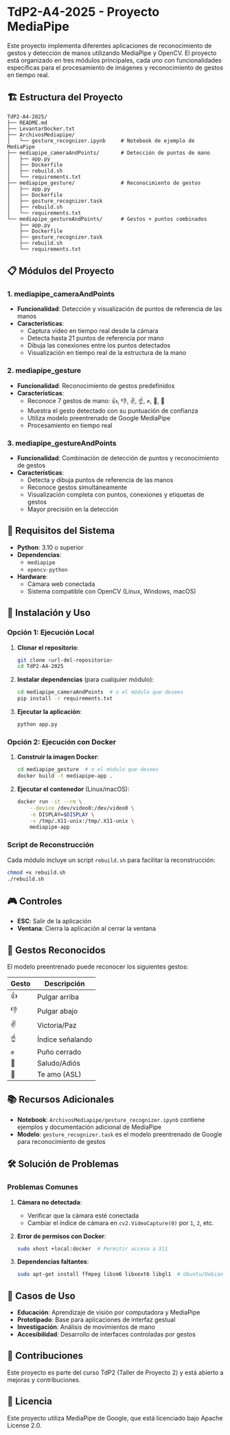 # TdP2-A4-2025 - Proyecto MediaPipe

Este proyecto implementa diferentes aplicaciones de reconocimiento de gestos y detección de manos utilizando MediaPipe y OpenCV. El proyecto está organizado en tres módulos principales, cada uno con funcionalidades específicas para el procesamiento de imágenes y reconocimiento de gestos en tiempo real.

## 🏗️ Estructura del Proyecto

```
TdP2-A4-2025/
├── README.md
├── LevantarDocker.txt
├── ArchivosMediapipe/
│   └── gesture_recognizer.ipynb     # Notebook de ejemplo de MediaPipe
├── mediapipe_cameraAndPoints/       # Detección de puntos de mano
│   ├── app.py
│   ├── Dockerfile
│   ├── rebuild.sh
│   └── requirements.txt
├── mediapipe_gesture/               # Reconocimiento de gestos
│   ├── app.py
│   ├── Dockerfile
│   ├── gesture_recognizer.task
│   ├── rebuild.sh
│   └── requirements.txt
└── mediapipe_gestureAndPoints/      # Gestos + puntos combinados
    ├── app.py
    ├── Dockerfile
    ├── gesture_recognizer.task
    ├── rebuild.sh
    └── requirements.txt
```

## 📋 Módulos del Proyecto

### 1. **mediapipe_cameraAndPoints**
- **Funcionalidad**: Detección y visualización de puntos de referencia de las manos
- **Características**:
  - Captura video en tiempo real desde la cámara
  - Detecta hasta 21 puntos de referencia por mano
  - Dibuja las conexiones entre los puntos detectados
  - Visualización en tiempo real de la estructura de la mano

### 2. **mediapipe_gesture**
- **Funcionalidad**: Reconocimiento de gestos predefinidos
- **Características**:
  - Reconoce 7 gestos de mano: 👍, 👎, ✌️, ☝️, ✊, 👋, 🤟
  - Muestra el gesto detectado con su puntuación de confianza
  - Utiliza modelo preentrenado de Google MediaPipe
  - Procesamiento en tiempo real

### 3. **mediapipe_gestureAndPoints**
- **Funcionalidad**: Combinación de detección de puntos y reconocimiento de gestos
- **Características**:
  - Detecta y dibuja puntos de referencia de las manos
  - Reconoce gestos simultáneamente
  - Visualización completa con puntos, conexiones y etiquetas de gestos
  - Mayor precisión en la detección

## 🔧 Requisitos del Sistema

- **Python**: 3.10 o superior
- **Dependencias**:
  - `mediapipe`
  - `opencv-python`
- **Hardware**:
  - Cámara web conectada
  - Sistema compatible con OpenCV (Linux, Windows, macOS)

## 🚀 Instalación y Uso

### Opción 1: Ejecución Local

1. **Clonar el repositorio**:
   ```bash
   git clone <url-del-repositorio>
   cd TdP2-A4-2025
   ```

2. **Instalar dependencias** (para cualquier módulo):
   ```bash
   cd mediapipe_cameraAndPoints  # o el módulo que desees
   pip install -r requirements.txt
   ```

3. **Ejecutar la aplicación**:
   ```bash
   python app.py
   ```

### Opción 2: Ejecución con Docker

1. **Construir la imagen Docker**:
   ```bash
   cd mediapipe_gesture  # o el módulo que desees
   docker build -t mediapipe-app .
   ```

2. **Ejecutar el contenedor** (Linux/macOS):
   ```bash
   docker run -it --rm \
       --device /dev/video0:/dev/video0 \
       -e DISPLAY=$DISPLAY \
       -v /tmp/.X11-unix:/tmp/.X11-unix \
       mediapipe-app
   ```

### Script de Reconstrucción

Cada módulo incluye un script `rebuild.sh` para facilitar la reconstrucción:
```bash
chmod +x rebuild.sh
./rebuild.sh
```

## 🎮 Controles

- **ESC**: Salir de la aplicación
- **Ventana**: Cierra la aplicación al cerrar la ventana

## 🤖 Gestos Reconocidos

El modelo preentrenado puede reconocer los siguientes gestos:

| Gesto | Descripción |
|-------|-------------|
| 👍 | Pulgar arriba |
| 👎 | Pulgar abajo |
| ✌️ | Victoria/Paz |
| ☝️ | Índice señalando |
| ✊ | Puño cerrado |
| 👋 | Saludo/Adiós |
| 🤟 | Te amo (ASL) |

## 📚 Recursos Adicionales

- **Notebook**: `ArchivosMediapipe/gesture_recognizer.ipynb` contiene ejemplos y documentación adicional de MediaPipe
- **Modelo**: `gesture_recognizer.task` es el modelo preentrenado de Google para reconocimiento de gestos

## 🛠️ Solución de Problemas

### Problemas Comunes

1. **Cámara no detectada**:
   - Verificar que la cámara esté conectada
   - Cambiar el índice de cámara en `cv2.VideoCapture(0)` por `1`, `2`, etc.

2. **Error de permisos con Docker**:
   ```bash
   sudo xhost +local:docker  # Permitir acceso a X11
   ```

3. **Dependencias faltantes**:
   ```bash
   sudo apt-get install ffmpeg libsm6 libxext6 libgl1  # Ubuntu/Debian
   ```

## 🎯 Casos de Uso

- **Educación**: Aprendizaje de visión por computadora y MediaPipe
- **Prototipado**: Base para aplicaciones de interfaz gestual
- **Investigación**: Análisis de movimientos de mano
- **Accesibilidad**: Desarrollo de interfaces controladas por gestos

## 🤝 Contribuciones

Este proyecto es parte del curso TdP2 (Taller de Proyecto 2) y está abierto a mejoras y contribuciones.

## 📄 Licencia

Este proyecto utiliza MediaPipe de Google, que está licenciado bajo Apache License 2.0.

